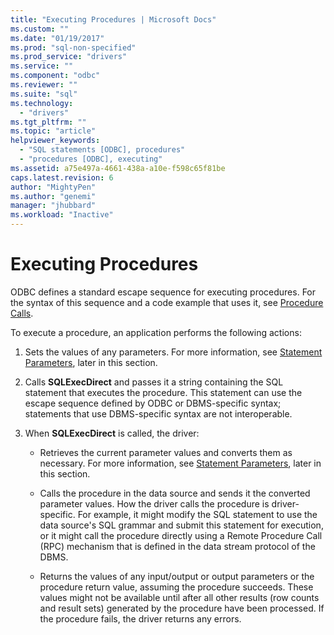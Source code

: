 ```yaml
---
title: "Executing Procedures | Microsoft Docs"
ms.custom: ""
ms.date: "01/19/2017"
ms.prod: "sql-non-specified"
ms.prod_service: "drivers"
ms.service: ""
ms.component: "odbc"
ms.reviewer: ""
ms.suite: "sql"
ms.technology: 
  - "drivers"
ms.tgt_pltfrm: ""
ms.topic: "article"
helpviewer_keywords: 
  - "SQL statements [ODBC], procedures"
  - "procedures [ODBC], executing"
ms.assetid: a75e497a-4661-438a-a10e-f598c65f81be
caps.latest.revision: 6
author: "MightyPen"
ms.author: "genemi"
manager: "jhubbard"
ms.workload: "Inactive"
---
```

# Executing Procedures
ODBC defines a standard escape sequence for executing procedures. For the syntax of this sequence and a code example that uses it, see [Procedure Calls](../../../odbc/reference/develop-app/procedure-calls.md).  
  
 To execute a procedure, an application performs the following actions:  
  
1.  Sets the values of any parameters. For more information, see [Statement Parameters](../../../odbc/reference/develop-app/statement-parameters.md), later in this section.  
  
2.  Calls **SQLExecDirect** and passes it a string containing the SQL statement that executes the procedure. This statement can use the escape sequence defined by ODBC or DBMS-specific syntax; statements that use DBMS-specific syntax are not interoperable.  
  
3.  When **SQLExecDirect** is called, the driver:  
  
    -   Retrieves the current parameter values and converts them as necessary. For more information, see [Statement Parameters](../../../odbc/reference/develop-app/statement-parameters.md), later in this section.  
  
    -   Calls the procedure in the data source and sends it the converted parameter values. How the driver calls the procedure is driver-specific. For example, it might modify the SQL statement to use the data source's SQL grammar and submit this statement for execution, or it might call the procedure directly using a Remote Procedure Call (RPC) mechanism that is defined in the data stream protocol of the DBMS.  
  
    -   Returns the values of any input/output or output parameters or the procedure return value, assuming the procedure succeeds. These values might not be available until after all other results (row counts and result sets) generated by the procedure have been processed. If the procedure fails, the driver returns any errors.
